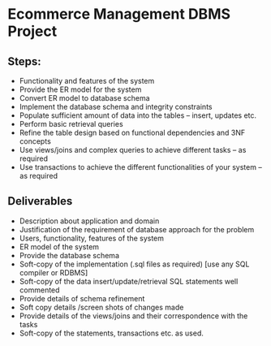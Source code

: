 # Ecommerce Management DBMS Project 

## Steps: 

- Functionality and features of the system
- Provide the ER model for the system
- Convert ER model to database schema
- Implement the database schema and integrity constraints
- Populate sufficient amount of data into the tables – insert, updates etc.
- Perform basic retrieval queries
- Refine the table design based on functional dependencies and 3NF concepts
- Use views/joins and complex queries to achieve different tasks – as required
- Use transactions to achieve the different functionalities of your system – as required

## Deliverables 

- Description about application and domain
- Justification of the requirement of database approach for the problem
- Users, functionality, features of the system
- ER model of the system
- Provide the database schema
- Soft-copy of the implementation (.sql files as required) [use any SQL compiler or RDBMS]
- Soft-copy of the data insert/update/retrieval SQL statements well commented
- Provide details of schema refinement
- Soft copy details /screen shots of changes made
- Provide details of the views/joins and their correspondence with the tasks
- Soft-copy of the statements, transactions etc. as used.

